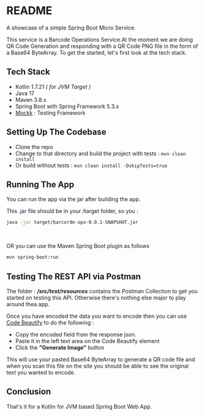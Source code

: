 # README

A showcase of a simple Spring Boot Micro Service.

This service is a Barcode Operations Service.At the moment we are doing QR Code Generation and responding with a QR Code PNG file in the form of a Base64 ByteArray.
To get the started, let's first look at the tech stack.

## Tech Stack

* Kotlin 1.7.21 *( for JVM Target )*
* Java 17
* Maven 3.8.x
* Spring Boot with Spring Framework 5.3.x
* [Mockk](https://mockk.io/) : Testing Framework

## Setting Up The Codebase

* Clon[](https://)e the repo
* Change to that directory and build the project with tests : `mvn clean install`
* Or build without tests : `mvn clean install -DskipTests=true`

## Running The App

You can run the app via the jar after building the app.

[](https://)This .jar file should be in your /target folder, so you :

```bash
java -jar target/barcorde-ops-0.0.1-SNAPSHOT.jar
```

<br/>

OR you can use the Maven Spring Boot plugin as follows

```bash
mvn spring-boot:run
```

## Testing The REST API via Postman

The folder : ***/src/test/resources*** contains the Postman Collection to get you started on testing this API. Otherwise there's nothing else major to play around thea app.

Once you have encoded the data you want to encode then you can use [Code Beautify](https://codebeautify.org/base64-to-image-converter) to do the following :

* Copy the encoded field from the response json.
* Paste it in the left text area on the Code Beautify element
* Click the **"Generate Image[](https://)"** button

This will use your pasted Base64 ByteArray to generate a QR code file and when you scan this file on the site you should be able to see the original text you wanted to encode.

## Conclusion

That's it for a Kotlin for JVM based Spring Boot Web App.
